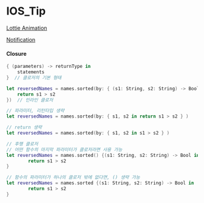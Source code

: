 # IOS_Tip

[Lottie Animation](Tips/Lottie-Animation.md)

[Notification](Tips/Notification.md)

#### Closure

```swift
{ (parameters) -> returnType in
    statements
}  // 클로저의 기본 형태

let reversedNames = names.sorted(by: { (s1: String, s2: String) -> Bool in
    return s1 > s2
})  // 인라인 클로저

// 파라미터, 리턴타입 생략
let reversedNames = names.sorted(by: { s1, s2 in return s1 > s2 } )

// return 생략
let reversedNames = names.sorted(by: { s1, s2 in s1 > s2 } )

// 후행 클로저
// 어떤 함수의 마지막 파라미터가 클로저라면 사용 가능
let reversedNames = names.sorted() {(s1: String, s2: String) -> Bool in
		return s1 > s2
}

// 함수의 파라미터가 하나의 클로저 밖에 없다면, () 생략 가능
let reversedNames = names.sorted {(s1: String, s2: String) -> Bool in
		return s1 > s2
}
```

